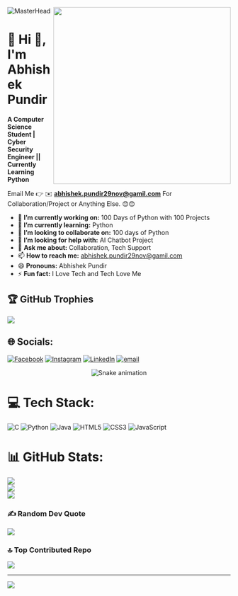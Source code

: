 ![MasterHead](https://res.cloudinary.com/superfolio/image/upload/v1620689979/68747470733a2f2f692e70696e696d672e636f6d2f6f726967696e616c732f63362f33332f63322f63363333633230656465383266306530636564376435373064626533613166332e676966_yjuh2s.gif)
<img align="right" at="Coding" width="400" src="https://user-images.githubusercontent.com/69011963/137184767-79a13ec7-1bb3-4341-a6da-3a149c9c159a.gif">

# 💫 Hi 👋, I'm Abhishek Pundir
**A Computer Science Student | Cyber Security Engineer || Currently Learning Python**

Email Me 👉 ✉️ **abhishek.pundir29nov@gamil.com** For Collaboration/Project or Anything Else. 😊😊

- 🔭 **I’m currently working on:** 100 Days of Python with 100 Projects
- 🌱 **I’m currently learning:** Python
- 👯 **I’m looking to collaborate on:** 100 days of Python
- 🤔 **I’m looking for help with:** AI Chatbot Project
- 💬 **Ask me about:** Collaboration, Tech Support
- 📫 **How to reach me:** abhishek.pundir29nov@gamil.com
- 😄 **Pronouns:** Abhishek Pundir
- ⚡ **Fun fact:** I Love Tech and Tech Love Me

## 🏆 GitHub Trophies
![](https://github-profile-trophy.vercel.app/?username=Abhishek-max211&theme=radical&no-frame=false&no-bg=true&margin-w=4)
  
## 🌐 Socials:
[![Facebook](https://img.shields.io/badge/Facebook-%231877F2.svg?logo=Facebook&logoColor=white)](https://www.facebook.com/share/1Bft4Pgktv/) [![Instagram](https://img.shields.io/badge/Instagram-%23E4405F.svg?logo=Instagram&logoColor=white)](https://instagram.com/itsabhishek.pundir) [![LinkedIn](https://img.shields.io/badge/LinkedIn-%230077B5.svg?logo=linkedin&logoColor=white)](https://www.linkedin.com/in/abhishek-pundir-334473314?utm_source=share&utm_campaign=share_via&utm_content=profile&utm_medium=android_app) [![email](https://img.shields.io/badge/Email-D14836?logo=gmail&logoColor=white)](mailto:abhishek.pundir29nov@gmail.com) 

<!-- Snake Game Repo View -->

<div align="center">
  <img src="https://profile-readme-generator.com/assets/snake.svg" alt="Snake animation" />
</div>


# 💻 Tech Stack:
![C](https://img.shields.io/badge/c-%2300599C.svg?style=for-the-badge&logo=c&logoColor=white) ![Python](https://img.shields.io/badge/python-3670A0?style=for-the-badge&logo=python&logoColor=ffdd54) ![Java](https://img.shields.io/badge/java-%23ED8B00.svg?style=for-the-badge&logo=openjdk&logoColor=white) ![HTML5](https://img.shields.io/badge/html5-%23E34F26.svg?style=for-the-badge&logo=html5&logoColor=white) ![CSS3](https://img.shields.io/badge/css3-%231572B6.svg?style=for-the-badge&logo=css3&logoColor=white) ![JavaScript](https://img.shields.io/badge/javascript-%23323330.svg?style=for-the-badge&logo=javascript&logoColor=%23F7DF1E)
# 📊 GitHub Stats:
![](https://github-readme-stats.vercel.app/api?username=Abhishek-max211&theme=blue-green&hide_border=false&include_all_commits=true&count_private=false)<br/>
![](https://nirzak-streak-stats.vercel.app/?user=Abhishek-max211&theme=blue-green&hide_border=false)<br/>
![](https://github-readme-stats.vercel.app/api/top-langs/?username=Abhishek-max211&theme=blue-green&hide_border=false&include_all_commits=true&count_private=false&layout=compact)

### ✍️ Random Dev Quote
![](https://quotes-github-readme.vercel.app/api?type=horizontal&theme=radical)

### 🔝 Top Contributed Repo
![](https://github-contributor-stats.vercel.app/api?username=Abhishek-max211&limit=5&theme=dark&combine_all_yearly_contributions=true)

---
[![](https://visitcount.itsvg.in/api?id=Abhishek-max211&icon=0&color=0)](https://visitcount.itsvg.in)

<!-- Proudly created with GPRM ( https://gprm.itsvg.in ) -->
